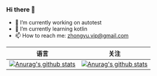 ### Hi there 👋

<!--
**jongyu/jongyu** is a ✨ _special_ ✨ repository because its `README.md` (this file) appears on your GitHub profile.

Here are some ideas to get you started:

- 🔭 I’m currently working on ...
- 🌱 I’m currently learning ...
- 👯 I’m looking to collaborate on ...
- 🤔 I’m looking for help with ...
- 💬 Ask me about ...
- 📫 How to reach me: ...
- 😄 Pronouns: ...
- ⚡ Fun fact: ...
-->
- 🔭 I’m currently working on autotest
- 🌱 I’m currently learning kotlin
- 📫 How to reach me: zhongyu.vip@gmail.com

| 语言 | 关注 |
| --- | --- |
| [![Anurag's github stats](https://github-readme-stats.vercel.app/api?username=jongyu&show_icons=true)](https://github.com/anuraghazra/github-readme-stats) | [![Anurag's github stats](https://github-readme-stats.vercel.app/api?username=jongyu&show_icons=true)](https://github.com/anuraghazra/github-readme-stats) |
